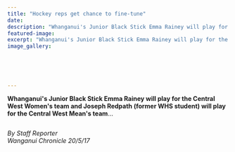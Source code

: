 ```yaml
---
title: "Hockey reps get chance to fine-tune"
date: 
description: "Whanganui's Junior Black Stick Emma Rainey will play for the Central West Women's team and Joseph Redpath (former WHS student) will play for the Central West Mean's team..."
featured-image: 
excerpt: "Whanganui's Junior Black Stick Emma Rainey will play for the Central West Women's team and Joseph Redpath (former WHS student) will play for the Central West Mean's team."
image_gallery:
	
	
	
	
	
---
```


<p><strong>Whanganui's Junior Black Stick Emma Rainey will play for the Central West Women's team and Joseph Redpath (former&nbsp;WHS student) will play for the Central West Mean's team</strong>...</p>
<p><img src=http://c1940652.r52.cf0.rackcdn.com/5923893cb8d39a0a7c00061f/emma-rainey-rep-chron-20-May.jpg alt="" /></p>
<p><em>By Staff Reporter<br /></em><em>Wanganui Chronicle 20/5/17</em></p>

